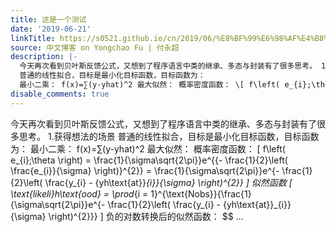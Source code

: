 ```yaml
---
title: 这是一个测试
date: '2019-06-21'
linkTitle: https://s0521.github.io/cn/2019/06/%E8%BF%99%E6%98%AF%E4%B8%80%E4%B8%AA%E6%B5%8B%E8%AF%95/
source: 中文博客 on Yongchao Fu | 付永超
description: |-
  今天再次看到贝叶斯反馈公式，又想到了程序语言中类的继承、多态与封装有了很多思考。 1.获得想法的场景
  普通的线性拟合，目标是最小化目标函数，目标函数为：
  最小二乘： f(x)=∑(y-yhat)^2 最大似然： 概率密度函数： \[ f\left( e_{i};\theta \right) = \frac{1}{\sigma\sqrt{2\pi}}e^{{- \frac{1}{2}\left( \frac{e_{i}}{\sigma} \right)}^{2}} = \frac{1}{\sigma\sqrt{2\pi}}e^{- \frac{1}{2}\left( \frac{y_{i} - {yh\text{at}}_{i}}{\sigma} \right)^{2}} \] 似然函数 \[ \text{likeli}h\text{ood} = \prod_{i = 1}^{\text{Nobs}}{\frac{1}{\sigma\sqrt{2\pi}}e^{- \frac{1}{2}\left( \frac{y_{i} - {yh\text{at}}_{i}}{\sigma} \right)^{2}}} \] 负的对数转换后的似然函数： $$ ...
disable_comments: true
---
```

今天再次看到贝叶斯反馈公式，又想到了程序语言中类的继承、多态与封装有了很多思考。 1.获得想法的场景
普通的线性拟合，目标是最小化目标函数，目标函数为：
最小二乘： f(x)=∑(y-yhat)^2 最大似然： 概率密度函数： \[ f\left( e_{i};\theta \right) = \frac{1}{\sigma\sqrt{2\pi}}e^{{- \frac{1}{2}\left( \frac{e_{i}}{\sigma} \right)}^{2}} = \frac{1}{\sigma\sqrt{2\pi}}e^{- \frac{1}{2}\left( \frac{y_{i} - {yh\text{at}}_{i}}{\sigma} \right)^{2}} \] 似然函数 \[ \text{likeli}h\text{ood} = \prod_{i = 1}^{\text{Nobs}}{\frac{1}{\sigma\sqrt{2\pi}}e^{- \frac{1}{2}\left( \frac{y_{i} - {yh\text{at}}_{i}}{\sigma} \right)^{2}}} \] 负的对数转换后的似然函数： $$ ...